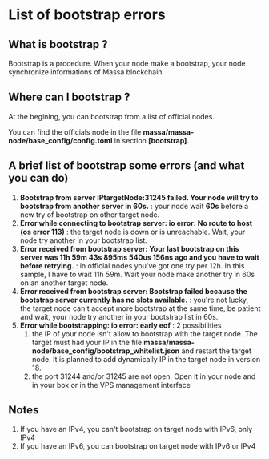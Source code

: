 # List of bootstrap errors
## What is bootstrap ?
Bootstrap is a procedure. When your node make a bootstrap, your node synchronize informations of Massa blockchain.

## Where can I bootstrap ?
At the begining, you can bootstrap from a list of official nodes.

You can find the officials node in the file **massa/massa-node/base_config/config.toml** in section **[bootstrap]**. 

## A brief list of bootstrap some errors (and what you can do)
1. **Bootstrap from server IPtargetNode:31245 failed. Your node will try to bootstrap from another server in 60s.** : your node wait **60s** before a new try of bootstrap on other target node.
2. **Error while connecting to bootstrap server: io error: No route to host (os error 113)** : the target node is down or is unreachable. Wait, your node try another in your bootstrap list.
3. **Error received from bootstrap server: Your last bootstrap on this server was 11h 59m 43s 895ms 540us 156ns ago and you have to wait before retrying.** : in official nodes you've got one try per 12h. In this sample, I have to wait 11h 59m. Wait your node make another try in 60s on an another target node.
4. **Error received from bootstrap server: Bootstrap failed because the bootstrap server currently has no slots available.** : you're not lucky, the target node can't accept more bootstrap at the same time, be patient and wait, your node try another in your bootstrap list in 60s.
5. **Error while bootstrapping: io error: early eof** : 2 possibilities
	1. the IP of your node isn't allow to bootstrap with the target node. The target must had your IP in the file **massa/massa-node/base_config/bootstrap_whitelist.json** and restart the target node. It is planned to add dynamically IP in the target node in version 18.
	2. the port 31244 and/or 31245 are not open. Open it in your node and in your box or in the VPS management interface
 
## Notes
1. If you have an IPv4, you can't bootstrap on target node with IPv6, only IPv4
2. If you have an IPv6, you can bootstrap on target node with IPv6 or IPv4
